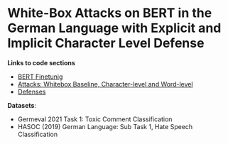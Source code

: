# White-Box Attacks on BERT in the German Language with Explicit and Implicit Character Level Defense

**Links to code sections**
- [BERT Finetunig](https://github.com/shahrukhx01/adversarial-bert-german-attacks-defense/tree/main/bert_finetuning)
- [Attacks: Whitebox Baseline, Character-level and Word-level](https://github.com/shahrukhx01/adversarial-bert-german-attacks-defense/tree/main/attack/crafter/whitebox)
- [Defenses](https://github.com/shahrukhx01/adversarial-bert-german-attacks-defense/tree/main/defense)

**Datasets**:
- Germeval 2021 Task 1: Toxic Comment Classification
- HASOC (2019) German Language: Sub Task 1, Hate Speech Classification
